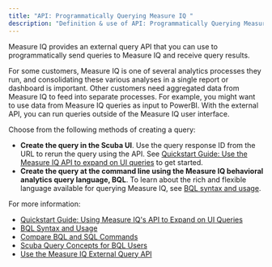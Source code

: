 ```yaml
---
title: "API: Programmatically Querying Measure IQ "
description: "Definition & use of API: Programmatically Querying Measure IQ "
---
```


Measure IQ provides an external query API that you can use to programmatically send queries to Measure IQ and receive query results.

For some customers, Measure IQ is one of several analytics processes they run, and consolidating these various analyses in a single report or dashboard is important. Other customers need aggregated data from Measure IQ to feed into separate processes. For example, you might want to use data from Measure IQ queries as input to PowerBI. With the external API, you can run queries outside of the Measure IQ user interface.

Choose from the following methods of creating a query:

- **Create the query in the Scuba UI**. Use the query response ID from the URL to rerun the query using the API. See [Quickstart Guide: Use the Measure IQ API to expand on UI queries](./api-programmatically-querying-measure-iq/quickstart-guide-using-scubas-api-to-expand-on-ui-queries) to get started.
- **Create the query at the command line using the Measure IQ behavioral analytics query language, BQL**. To learn about the rich and flexible language available for querying Measure IQ, see [BQL syntax and usage](./api-programmatically-querying-measure-iq/bql-syntax-and-usage).

For more information:

- [Quickstart Guide: Using Measure IQ's API to Expand on UI Queries ](./api-programmatically-querying-measure-iq/quickstart-guide-using-scubas-api-to-expand-on-ui-queries)
- [BQL Syntax and Usage](./api-programmatically-querying-measure-iq/bql-syntax-and-usage)
- [Compare BQL and SQL Commands](./api-programmatically-querying-measure-iq/compare-bql-and-sql-commands)
- [Scuba Query Concepts for BQL Users](./api-programmatically-querying-measure-iq/measure-iq-query-concepts-for-bql-users)
- [Use the Measure IQ External Query API](./api-programmatically-querying-measure-iq/use-the-scuba-external-query-api)
